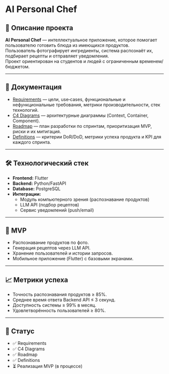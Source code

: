# AI Personal Chef

## 📌 Описание проекта
**AI Personal Chef** — интеллектуальное приложение, которое помогает пользователю готовить блюда из имеющихся продуктов.  
Пользователь фотографирует ингредиенты, система распознаёт их, подбирает рецепты и отправляет уведомления.  
Проект ориентирован на студентов и людей с ограниченным временем/бюджетом.

---

## 📂 Документация

- [Requirements](docs/requirements.md) — цели, use‑cases, функциональные и нефункциональные требования, метрики производительности, стек технологий.  
- [C4 Diagrams](docs/architecture/c4-diagrams.md) — архитектурные диаграммы (Context, Container, Component).  
- [Roadmap](docs/roadmap.md) — план разработки по спринтам, приоритизация MVP, риски и их митигация.  
- [Definitions](docs/definitions.md) — критерии DoR/DoD, метрики успеха продукта и KPI для каждого спринта.  

---

## 🛠️ Технологический стек
- **Frontend:** Flutter  
- **Backend:** Python/FastAPI  
- **Database:** PostgreSQL  
- **Интеграции:**  
  - Модуль компьютерного зрения (распознавание продуктов)  
  - LLM API (подбор рецептов)  
  - Сервис уведомлений (push/email)  

---

## 🚀 MVP
- Распознавание продуктов по фото.  
- Генерация рецептов через LLM API.  
- Хранение пользователей и истории запросов.  
- Мобильное приложение (Flutter) с базовыми экранами.  

---

## 📈 Метрики успеха
- Точность распознавания продуктов ≥ 85%.  
- Среднее время ответа Backend API ≤ 3 секунд.  
- Доступность системы ≥ 99% в месяц.  
- Удовлетворённость пользователей ≥ 80%.  

---

## 📅 Статус
- ✅ Requirements  
- ✅ C4 Diagrams  
- ✅ Roadmap  
- ✅ Definitions  
- ⏳ Реализация MVP (в процессе)


